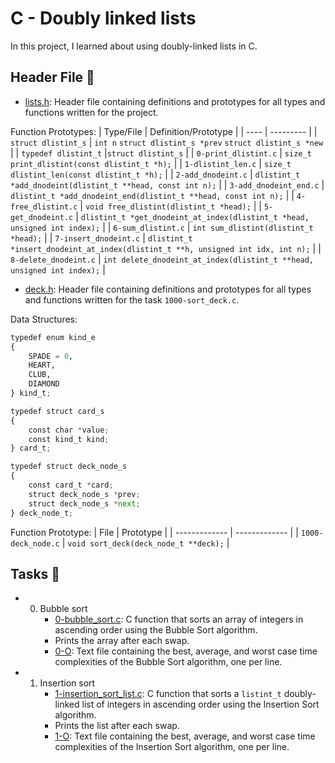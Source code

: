 # C - Doubly linked lists
In this project, I learned about using doubly-linked lists in C.

## Header File 📁
- [lists.h](https://github.com/richard-1257/alx-low_level_programming/blob/master/0x17-doubly_linked_lists/lists.h): Header file containing definitions and prototypes for all types and functions written for the project.


Function Prototypes:
| Type/File | Definition/Prototype |
| ---- | --------- |
| `struct dlistint_s` | `int n` `struct dlistint_s *prev` `struct dlistint_s *new` |
| `typedef dlistint_t` |`struct dlistint_s` |
| `0-print_dlistint.c` | `size_t print_dlistint(const dlistint_t *h);` |
| `1-dlistint_len.c` | `size_t dlistint_len(const dlistint_t *h);` |
| `2-add_dnodeint.c` | `dlistint_t *add_dnodeint(dlistint_t **head, const int n);` |
| `3-add_dnodeint_end.c` | `dlistint_t *add_dnodeint_end(dlistint_t **head, const int n);` |
| `4-free_dlistint.c` | `void free_dlistint(dlistint_t *head);` |
| `5-get_dnodeint.c` | `dlistint_t *get_dnodeint_at_index(dlistint_t *head, unsigned int index);` |
| `6-sum_dlistint.c` | `int sum_dlistint(dlistint_t *head);` |
| `7-insert_dnodeint.c` | `dlistint_t *insert_dnodeint_at_index(dlistint_t **h, unsigned int idx, int n);` |
| `8-delete_dnodeint.c` | `int delete_dnodeint_at_index(dlistint_t **head, unsigned int index);` |


- [deck.h](https://github.com/richard-1257/sorting_algorithms/blob/master/deck.h): Header file containing definitions and prototypes for all types and functions written for the task `1000-sort_deck.c`.

Data Structures:

```python
typedef enum kind_e
{
	SPADE = 0,
	HEART,
	CLUB,
	DIAMOND
} kind_t;

typedef struct card_s
{
	const char *value;
	const kind_t kind;
} card_t;

typedef struct deck_node_s
{
	const card_t *card;
	struct deck_node_s *prev;
	struct deck_node_s *next;
} deck_node_t;
```

Function Prototype:
| File | Prototype |
| ------------- | ------------- |
| `1000-deck_node.c` | `void sort_deck(deck_node_t **deck);` |


## Tasks 📃
- 0. Bubble sort
     - [0-bubble_sort.c](https://github.com/richard-1257/sorting_algorithms/blob/master/0-bubble_sort.c):  C function that sorts an array of integers in ascending order using the Bubble Sort algorithm.
     - Prints the array after each swap.
     - [0-O](https://github.com/richard-1257/sorting_algorithms/blob/master/0-O): Text file containing the best, average, and worst case time complexities of the Bubble Sort algorithm, one per line.
     
- 1. Insertion sort
     - [1-insertion_sort_list.c](https://github.com/richard-1257/sorting_algorithms/blob/master/1-insertion_sort_list.c): C function that sorts a `listint_t` doubly-linked list of integers in ascending order using the Insertion Sort algorithm.
     - Prints the list after each swap.
     - [1-O](https://github.com/richard-1257/sorting_algorithms/blob/master/1-O): Text file containing the best, average, and worst case time complexities of the Insertion Sort algorithm, one per line.
     
